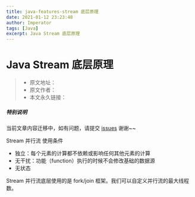 ```yaml
---
title: java-features-stream 底层原理
date: 2021-01-12 23:23:48
author: Imperator
tags: [Java]
excerpt: Java Stream 底层原理
---
```


# Java Stream 底层原理

> * 原文地址：[]()
> * 原文作者：[]()
> * 本文永久链接：[]()

##### **特别说明**

当前文章内容迁移中，如有问题，请提交 [issues](https://github.com/Starrier/starrier.github.io/issues) 谢谢~~

Stream 并行流 使用条件

- 独立：每个元素的计算都不依赖或影响任何其他元素的计算
- 无干扰：功能（function）执行的时候不会修改基础的数据源
- 无状态


Stream 并行流底层使用的是 fork/join 框架。我们可以自定义并行流的最大线程数。
 
